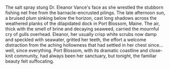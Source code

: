 The salt spray stung Dr. Eleanor Vance's face as she wrestled the stubborn fishing net free from the barnacle-encrusted pilings.  The late afternoon sun, a bruised plum sinking below the horizon, cast long shadows across the weathered planks of the dilapidated dock in Port Blossom, Maine.  The air, thick with the smell of brine and decaying seaweed, carried the mournful cry of gulls overhead.  Eleanor, her usually crisp white scrubs now damp and speckled with seawater, gritted her teeth, the effort a welcome distraction from the aching hollowness that had settled in her chest since… well, since everything.  Port Blossom, with its dramatic coastline and close-knit community, had always been her sanctuary, but tonight, the familiar beauty felt suffocating.
